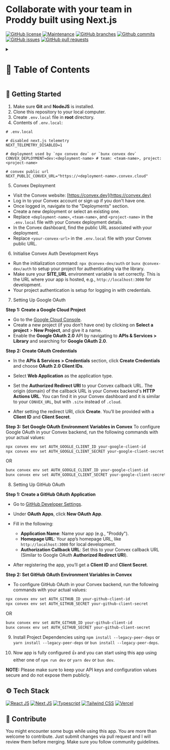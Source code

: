 <a name="readme-top"></a>

# Collaborate with your team in Proddy built using Next.js

[![GitHub license](https://flat.badgen.net/github/license/george-bobby/proddy-platform?icon=github&color=black&scale=1.01)](https://github.com/george-bobby/proddy-platform/blob/main/LICENSE 'GitHub license')
[![Maintenance](https://flat.badgen.net/static/Maintained/yes?icon=github&color=black&scale=1.01)](https://github.com/george-bobby/proddy-platform/commits/main 'Maintenance')
[![GitHub branches](https://flat.badgen.net/github/branches/george-bobby/proddy-platform?icon=github&color=black&scale=1.01)](https://github.com/george-bobby/proddy-platform/branches 'GitHub branches')
[![Github commits](https://flat.badgen.net/github/commits/george-bobby/proddy-platform?icon=github&color=black&scale=1.01)](https://github.com/george-bobby/proddy-platform/commits 'Github commits')
[![GitHub issues](https://flat.badgen.net/github/issues/george-bobby/proddy-platform?icon=github&color=black&scale=1.01)](https://github.com/george-bobby/proddy-platform/issues 'GitHub issues')
[![GitHub pull requests](https://flat.badgen.net/github/prs/george-bobby/proddy-platform?icon=github&color=black&scale=1.01)](https://github.com/george-bobby/proddy-platform/pulls 'GitHub pull requests')

<!-- Table of Contents -->
<details>

<summary>

# :notebook_with_decorative_cover: Table of Contents

</summary>

- [Folder Structure](#bangbang-folder-structure)
- [Getting Started](#toolbox-getting-started)
- [Screenshots](#camera-screenshots)
- [Tech Stack](#gear-tech-stack)
- [Stats](#wrench-stats)
- [Contribute](#raised_hands-contribute)
- [Acknowledgements](#gem-acknowledgements)
- [Buy Me a Coffee](#coffee-buy-me-a-coffee)
- [Follow Me](#rocket-follow-me)
- [Learn More](#books-learn-more)
- [Deploy on Vercel](#page_with_curl-deploy-on-vercel)
- [Give A Star](#star-give-a-star)
- [Star History](#star2-star-history)
- [Give A Star](#star-give-a-star)

</details>

## :toolbox: Getting Started

1. Make sure **Git** and **NodeJS** is installed.
2. Clone this repository to your local computer.
3. Create `.env.local` file in **root** directory.
4. Contents of `.env.local`:

```env
# .env.local

# disabled next.js telemetry
NEXT_TELEMETRY_DISABLED=1

# deployment used by `npx convex dev` or `bunx convex dev`
CONVEX_DEPLOYMENT=dev:<deployment-name> # team: <team-name>, project: <project-name>

# convex public url
NEXT_PUBLIC_CONVEX_URL="https://<deployment-name>.convex.cloud"

```

5. Convex Deployment

- Visit the Convex website: [https://convex.dev](https://convex.dev)
- Log in to your Convex account or sign up if you don't have one.
- Once logged in, navigate to the "Deployments" section.
- Create a new deployment or select an existing one.
- Replace `<deployment-name>`, `<team-name>`, and `<project-name>` in the `.env.local` file with your Convex deployment details.
- In the Convex dashboard, find the public URL associated with your deployment.
- Replace `<your-convex-url>` in the `.env.local` file with your Convex public URL.

6. Initialise Convex Auth Development Keys

- Run the initialization command: `npx @convex-dev/auth` or `bunx @convex-dev/auth` to setup your project for authenticating via the library.
- Make sure your **SITE_URL** environment variable is set correctly. This is the URL where your app is hosted, e.g., `http://localhost:3000` for development.
- Your project authentication is setup for logging in with credentials.

7. Setting Up Google OAuth

**Step 1: Create a Google Cloud Project**

- Go to the [Google Cloud Console](https://console.cloud.google.com/).
- Create a new project (if you don’t have one) by clicking on **Select a project** > **New Project**, and give it a name.
- Enable the **Google OAuth 2.0** API by navigating to **APIs & Services > Library** and searching for **Google OAuth 2.0**.

**Step 2: Create OAuth Credentials**

- In the **APIs & Services > Credentials** section, click **Create Credentials** and choose **OAuth 2.0 Client IDs**.
- Select **Web Application** as the application type.
- Set the **Authorized Redirect URI** to your Convex callback URL. The origin (domain) of the callback URL is your Convex backend's **HTTP Actions URL**. You can find it in your Convex dashboard and it is similar to your `CONVEX_URL`, but with `.site` instead of `.cloud`.

- After setting the redirect URI, click **Create**. You’ll be provided with a **Client ID** and **Client Secret**.

**Step 3: Set Google OAuth Environment Variables in Convex**
To configure Google OAuth in your Convex backend, run the following commands with your actual values:

```bash
npx convex env set AUTH_GOOGLE_CLIENT_ID your-google-client-id
npx convex env set AUTH_GOOGLE_CLIENT_SECRET your-google-client-secret
```

OR

```bash
bunx convex env set AUTH_GOOGLE_CLIENT_ID your-google-client-id
bunx convex env set AUTH_GOOGLE_CLIENT_SECRET your-google-client-secret
```

8. Setting Up GitHub OAuth

**Step 1: Create a GitHub OAuth Application**

- Go to [GitHub Developer Settings](https://github.com/settings/developers).
- Under **OAuth Apps**, click **New OAuth App**.
- Fill in the following:

  - **Application Name**: Name your app (e.g., "Proddy").
  - **Homepage URL**: Your app’s homepage URL, like `http://localhost:3000` for local development.
  - **Authorization Callback URL**: Set this to your Convex callback URL (Similar to Google OAuth **Authorized Redirect URI**).

- After registering the app, you’ll get a **Client ID** and **Client Secret**.

**Step 2: Set GitHub OAuth Environment Variables in Convex**

- To configure GitHub OAuth in your Convex backend, run the following commands with your actual values:

```bash
npx convex env set AUTH_GITHUB_ID your-github-client-id
npx convex env set AUTH_GITHUB_SECRET your-github-client-secret
```

OR

```bash
bunx convex env set AUTH_GITHUB_ID your-github-client-id
bunx convex env set AUTH_GITHUB_SECRET your-github-client-secret
```

9. Install Project Dependencies using `npm install --legacy-peer-deps` or `yarn install --legacy-peer-deps` or `bun install --legacy-peer-deps`.

10. Now app is fully configured 👍 and you can start using this app using either one of `npm run dev` or `yarn dev` or `bun dev`.

**NOTE:** Please make sure to keep your API keys and configuration values secure and do not expose them publicly.

## :gear: Tech Stack

[![React JS](https://skillicons.dev/icons?i=react 'React JS')](https://react.dev/ 'React JS') [![Next JS](https://skillicons.dev/icons?i=next 'Next JS')](https://nextjs.org/ 'Next JS') [![Typescript](https://skillicons.dev/icons?i=ts 'Typescript')](https://www.typescriptlang.org/ 'Typescript') [![Tailwind CSS](https://skillicons.dev/icons?i=tailwind 'Tailwind CSS')](https://tailwindcss.com/ 'Tailwind CSS') [![Vercel](https://skillicons.dev/icons?i=vercel 'Vercel')](https://vercel.app/ 'Vercel')

## :raised_hands: Contribute

You might encounter some bugs while using this app. You are more than welcome to contribute. Just submit changes via pull request and I will review them before merging. Make sure you follow community guidelines.